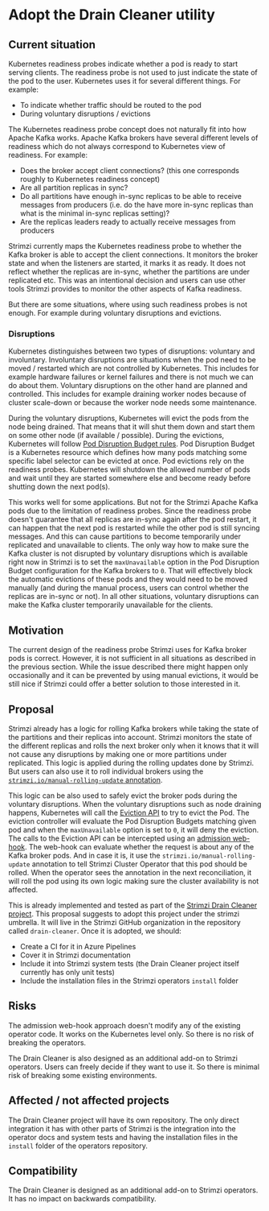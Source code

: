 # Adopt the Drain Cleaner utility

## Current situation

Kubernetes readiness probes indicate whether a pod is ready to start serving clients.
The readiness probe is not used to just indicate the state of the pod to the user.
Kubernetes uses it for several different things.
For example:

* To indicate whether traffic should be routed to the pod
* During voluntary disruptions / evictions

The Kubernetes readiness probe concept does not naturally fit into how Apache Kafka works.
Apache Kafka brokers have several different levels of readiness which do not always correspond to Kubernetes view of readiness.
For example:

* Does the broker accept client connections? (this one corresponds roughly to Kubernetes readiness concept)
* Are all partition replicas in sync?
* Do all partitions have enough in-sync replicas to be able to receive messages from producers (i.e. do the have more in-sync replicas than what is the minimal in-sync replicas setting)?
* Are the replicas leaders ready to actually receive messages from producers

Strimzi currently maps the Kubernetes readiness probe to whether the Kafka broker is able to accept the client connections.
It monitors the broker state and when the listeners are started, it marks it as ready.
It does not reflect whether the replicas are in-sync, whether the partitions are under replicated etc.
This was an intentional decision and users can use other tools Strimzi provides to monitor the other aspects of Kafka readiness.

But there are some situations, where using such readiness probes is not enough.
For example during voluntary disruptions and evictions.

### Disruptions

Kubernetes distinguishes between two types of disruptions: voluntary and involuntary.
Involuntary disruptions are situations when the pod need to be moved / restarted which are not controlled by Kubernetes.
This includes for example hardware failures or kernel failures and there is not much we can do about them.
Voluntary disruptions on the other hand are planned and controlled.
This includes for example draining worker nodes because of cluster scale-down or because the worker node needs some maintenance.

During the voluntary disruptions, Kubernetes will evict the pods from the node being drained.
That means that it will shut them down and start them on some other node (if available / possible).
During the evictions, Kubernetes will follow [Pod Disruption Budget rules](https://kubernetes.io/docs/concepts/workloads/pods/disruptions/#pod-disruption-budgets).
Pod Disruption Budget is a Kubernetes resource which defines how many pods matching some specific label selector can be evicted at once.
Pod evictions rely on the readiness probes.
Kubernetes will shutdown the allowed number of pods and wait until they are started somewhere else and become ready before shutting down the next pod(s).

This works well for some applications.
But not for the Strimzi Apache Kafka pods due to the limitation of readiness probes.
Since the readiness probe doesn't guarantee that all replicas are in-sync again after the pod restart, it can happen that the next pod is restarted while the other pod is still syncing messages.
And this can cause partitions to become temporarily under replicated and unavailable to clients.
The only way how to make sure the Kafka cluster is not disrupted by voluntary disruptions which is available right now in Strimzi is to set the `maxUnavailable` option in the Pod Disruption Budget configuration for the Kafka brokers to `0`.
That will effectively block the automatic evictions of these pods and they would need to be moved manually (and during the manual process, users can control whether the replicas are in-sync or not).
In all other situations, voluntary disruptions can make the Kafka cluster temporarily unavailable for the clients.

## Motivation

The current design of the readiness probe Strimzi uses for Kafka broker pods is correct.
However, it is not sufficient in all situations as described in the previous section.
While the issue described there might happen only occasionally and it can be prevented by using manual evictions, it would be still nice if Strimzi could offer a better solution to those interested in it.

## Proposal

Strimzi already has a logic for rolling Kafka brokers while taking the state of the partitions and their replicas into account.
Strimzi monitors the state of the different replicas and rolls the next broker only when it knows that it will not cause any disruptions by making one or more partitions under replicated.
This logic is applied during the rolling updates done by Strimzi.
But users can also use it to roll individual brokers using the [`strimzi.io/manual-rolling-update` annotation](https://strimzi.io/docs/operators/latest/full/using.html#proc-manual-rolling-update-pods-str).

This logic can be also used to safely evict the broker pods during the voluntary disruptions.
When the voluntary disruptions such as node draining happens, Kubernetes will call the [Eviction API](https://kubernetes.io/docs/reference/generated/kubernetes-api/v1.21/#eviction-v1beta1-policy) to try to evict the Pod.
The eviction controller will evaluate the Pod Disruption Budgets matching given pod and when the `maxUnavailable` option is set to `0`, it will deny the eviction.
The calls to the Eviction API can be intercepted using an [admission web-hook](https://kubernetes.io/docs/reference/access-authn-authz/extensible-admission-controllers/#what-are-admission-webhooks).
The web-hook can evaluate whether the request is about any of the Kafka broker pods.
And in case it is, it use the `strimzi.io/manual-rolling-update` annotation to tell Strimzi Cluster Operator that this pod should be rolled.
When the operator sees the annotation in the next reconciliation, it will roll the pod using its own logic making sure the cluster availability is not affected.

This is already implemented and tested as part of the [Strimzi Drain Cleaner project](https://github.com/scholzj/strimzi-cistic-odpadu).
This proposal suggests to adopt this project under the strimzi umbrella.
It will live in the Strimzi GitHub organization in the repository called `drain-cleaner`.
Once it is adopted, we should:

* Create a CI for it in Azure Pipelines
* Cover it in Strimzi documentation
* Include it into Strimzi system tests (the Drain Cleaner project itself currently has only unit tests)
* Include the installation files in the Strimzi operators `install` folder

## Risks

The admission web-hook approach doesn't modify any of the existing operator code.
It works on the Kubernetes level only.
So there is no risk of breaking the operators.

The Drain Cleaner is also designed as an additional add-on to Strimzi operators.
Users can freely decide if they want to use it.
So there is minimal risk of breaking some existing environments.

## Affected / not affected projects

The Drain Cleaner project will have its own repository.
The only direct integration it has with other parts of Strimzi is the integration into the operator docs and system tests and having the installation files in the `install` folder of the operators repository.

## Compatibility

The Drain Cleaner is designed as an additional add-on to Strimzi operators.
It has no impact on backwards compatibility.
